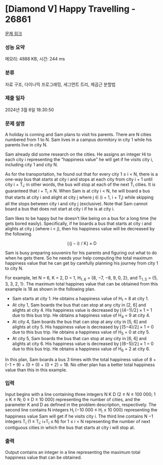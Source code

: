 # [Diamond V] Happy Travelling - 26861 

[문제 링크](https://www.acmicpc.net/problem/26861) 

### 성능 요약

메모리: 4888 KB, 시간: 244 ms

### 분류

자료 구조, 다이나믹 프로그래밍, 세그먼트 트리, 제곱근 분할법

### 제출 일자

2024년 3월 6일 18:30:50

### 문제 설명

<p>A holiday is coming and Sam plans to visit his parents. There are N cities numbered from 1 to N. Sam lives in a campus dormitory in city 1 while his parents live in city N.</p>

<p>Sam already did some research on the cities. He assigns an integer Hi to each city i representing the “happiness value” he will get if he visits city i, including city 1 and city N.</p>

<p>As for the transportation, he found out that for every city 1 ≤ i < N, there is a one-way bus that starts at city i and stops at each city from city i + 1 until city i + T<sub>i</sub>; in other words, the bus will stop at each of the next T<sub>i</sub> cities. It is guaranteed that i + T<sub>i</sub> ≤ N. When Sam is at city i < N, he will board a bus that starts at city i and alight at city j where j ∈ (i + 1, i + T<sub>i</sub>) while skipping all the stops between city i and city j (exclusive). Note that Sam cannot board a bus that does not start at city i if he is at city i.</p>

<p>Sam likes to be happy but he doesn’t like being on a bus for a long time (he gets bored easily). Specifically, if he boards a bus that starts at city i and alights at city j (where i < j), then his happiness value will be decreased by the following.</p>

<p style="text-align: center;">⌊(j − i) / K⌋ × D</p>

<p>Sam is busy preparing souvenirs for his parents and figuring out what to do when he gets there. So he needs your help computing the total maximum happiness value that he can get by carefully planning his journey from city 1 to city N.</p>

<p>For example, let N = 6, K = 2, D = 1, H<sub>1..6</sub> = {8, −7, −8, 9, 0, 2}, and T<sub>1..5</sub> = {5, 3, 3, 2, 1}. The maximum total happines value that can be obtained from this example is 18 as shown in the following plan.</p>

<ul>
	<li>Sam starts at city 1. He obtains a happiness value of H<sub>1</sub> = 8 at city 1.</li>
	<li>At city 1, Sam boards the bus that can stop at any city in [2, 6] and alights at city 4. His happiness value is decreased by ⌊(4−1)/2⌋ × 1 = 1 due to this bus trip. He obtains a happiness value of H<sub>4</sub> = 9 at city 4.</li>
	<li>At city 4, Sam boards the bus that can stop at any city in [5, 6] and alights at city 5. His happiness value is decreased by ⌊(5−4)/2⌋ × 1 = 0 due to this bus trip. He obtains a happiness value of H<sub>5</sub> = 0 at city 5.</li>
	<li>At city 5, Sam boards the bus that can stop at any city in [6, 6] and alights at city 6. His happiness value is decreased by ⌊(6−5)/2⌋ × 1 = 0 due to this bus trip. He obtains a happiness value of H<sub>6</sub> = 2 at city 6.</li>
</ul>

<p>In this plan, Sam boards a bus 3 times with the total happiness value of 8 + (−1 + 9) + (0 + 0) + (0 + 2) = 18. No other plan has a better total happiness value than this in this example.</p>

### 입력 

 <p>Input begins with a line containing three integers N K D (2 ≤ N ≤ 100 000; 1 ≤ K ≤ N; 0 ≤ D ≤ 10 000) representing the number of cities, and the parameter K and D as defined in the problem description, respectively. The second line contains N integers H<sub>i</sub> (−10 000 ≤ H<sub>i</sub> ≤ 10 000) representing the happiness value Sam will get if he visits city i. The third line contains N −1 integers T<sub>i</sub> (1 ≤ T<sub>i</sub>; i+T<sub>i</sub> ≤ N) for 1 ≤ i < N representing the number of next contiguous cities in which the bus that starts at city i will stop at.</p>

### 출력 

 <p>Output contains an integer in a line representing the maximum total happiness value that can be obtained.</p>

